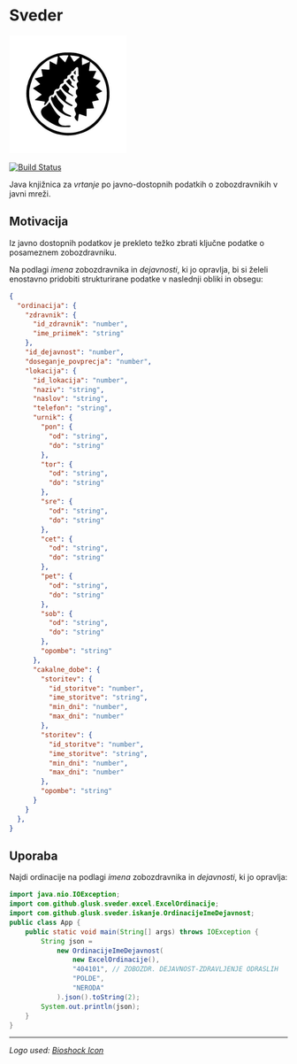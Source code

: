 # Sveder

![Logo](logo.png)

[![Build Status](https://travis-ci.com/Glusk/sveder.svg?branch=master)](https://travis-ci.com/Glusk/sveder)

Java knjižnica za *vrtanje* po javno-dostopnih podatkih o zobozdravnikih v
javni mreži.

## Motivacija

Iz javno dostopnih podatkov je prekleto težko zbrati ključne podatke o posameznem zobozdravniku.

Na podlagi *imena* zobozdravnika in *dejavnosti*, ki jo opravlja, bi si želeli enostavno  pridobiti
strukturirane podatke v naslednji obliki in obsegu:

``` json
{
  "ordinacija": {
    "zdravnik": {
      "id_zdravnik": "number",
      "ime_priimek": "string"
    },
    "id_dejavnost": "number",
    "doseganje_povprecja": "number",
    "lokacija": {
      "id_lokacija": "number",
      "naziv": "string",
      "naslov": "string",
      "telefon": "string",
      "urnik": {
        "pon": {
          "od": "string",
          "do": "string"
        },
        "tor": {
          "od": "string",
          "do": "string"
        },
        "sre": {
          "od": "string",
          "do": "string"
        },
        "cet": {
          "od": "string",
          "do": "string"
        },
        "pet": {
          "od": "string",
          "do": "string"
        },
        "sob": {
          "od": "string",
          "do": "string"
        },
        "opombe": "string"
      },
      "cakalne_dobe": {
        "storitev": {
          "id_storitve": "number",
          "ime_storitve": "string",
          "min_dni": "number",
          "max_dni": "number"
        },
        "storitev": {
          "id_storitve": "number",
          "ime_storitve": "string",
          "min_dni": "number",
          "max_dni": "number"
        },
        "opombe": "string"
      }
    }
  },
}
```

## Uporaba

Najdi ordinacije na podlagi *imena* zobozdravnika in *dejavnosti*, ki jo opravlja:

``` java
import java.nio.IOException;
import com.github.glusk.sveder.excel.ExcelOrdinacije;
import com.github.glusk.sveder.iskanje.OrdinacijeImeDejavnost;
public class App {
    public static void main(String[] args) throws IOException {
        String json =
            new OrdinacijeImeDejavnost(
                new ExcelOrdinacije(),
                "404101", // ZOBOZDR. DEJAVNOST-ZDRAVLJENJE ODRASLIH
                "POLDE",
                "NERODA"
            ).json().toString(2);
        System.out.println(json);
    }
}
```
---

*Logo used: <a href="https://vectorified.com/bioshock-icon">Bioshock Icon</a>*
